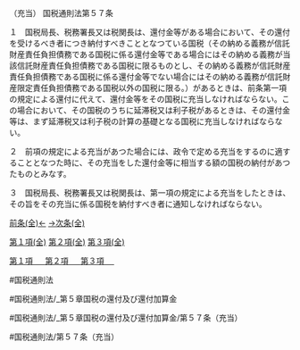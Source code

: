 （充当）
国税通則法第５７条

１　国税局長、税務署長又は税関長は、還付金等がある場合において、その還付を受けるべき者につき納付すべきこととなつている国税（その納める義務が信託財産責任負担債務である国税に係る還付金等である場合にはその納める義務が当該信託財産責任負担債務である国税に限るものとし、その納める義務が信託財産責任負担債務である国税に係る還付金等でない場合にはその納める義務が信託財産限定責任負担債務である国税以外の国税に限る。）があるときは、前条第一項の規定による還付に代えて、還付金等をその国税に充当しなければならない。この場合において、その国税のうちに延滞税又は利子税があるときは、その還付金等は、まず延滞税又は利子税の計算の基礎となる国税に充当しなければならない。

２　前項の規定による充当があつた場合には、政令で定める充当をするのに適することとなつた時に、その充当をした還付金等に相当する額の国税の納付があつたものとみなす。

３　国税局長、税務署長又は税関長は、第一項の規定による充当をしたときは、その旨をその充当に係る国税を納付すべき者に通知しなければならない。

[前条(全)←](国税通則法＿＿＿＿＿第５６条_.md)    [→次条(全)](国税通則法＿＿＿＿＿第５８条_.md)

[第１項(全)](国税通則法＿＿＿＿＿第５７条第１項_.md)  [第２項(全)](国税通則法＿＿＿＿＿第５７条第２項_.md)  [第３項(全)](国税通則法＿＿＿＿＿第５７条第３項_.md)  

[第１項 　 ](国税通則法＿＿＿＿＿第５７条第１項.md)  [第２項 　 ](国税通則法＿＿＿＿＿第５７条第２項.md)  [第３項 　 ](国税通則法＿＿＿＿＿第５７条第３項.md)  

#国税通則法

#国税通則法/_第５章国税の還付及び還付加算金

#国税通則法/_第５章国税の還付及び還付加算金/第５７条（充当）

#国税通則法/第５７条（充当）

